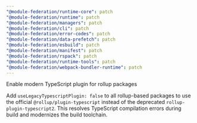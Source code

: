 ```yaml
---
"@module-federation/runtime-core": patch
"@module-federation/runtime": patch
"@module-federation/managers": patch
"@module-federation/cli": patch
"@module-federation/error-codes": patch
"@module-federation/data-prefetch": patch
"@module-federation/esbuild": patch
"@module-federation/manifest": patch
"@module-federation/rspack": patch
"@module-federation/runtime-tools": patch
"@module-federation/webpack-bundler-runtime": patch
---
```


Enable modern TypeScript plugin for rollup packages

Add `useLegacyTypescriptPlugin: false` to all rollup-based packages to use the official `@rollup/plugin-typescript` instead of the deprecated `rollup-plugin-typescript2`. This resolves TypeScript compilation errors during build and modernizes the build toolchain.
